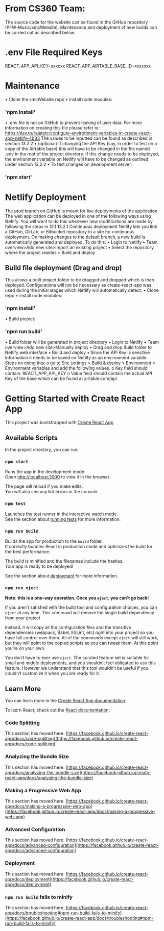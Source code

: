 # From CS360 Team:

The source code for the website can be found in the GitHub repository (PFW-Music/smcWebsite). Maintenance and deployment
of new builds can be carried out as described below.

# .env File Required Keys

REACT_APP_API_KEY=xxxxxx
REACT_APP_AIRTABLE_BASE_ID=xxxxxxx

# Maintenance

• Clone the smcWebsite repo
• Install node modules:

### 'npm install'

• .env file is not on GitHub to prevent leaking of user data. For more information on creating this file please refer
to: https://dev.to/rajatetc/configure-environment-variables-in-create-react-app-netlify-4b33
The values to be inputted can be found as described in section 13.2.2
• (optional) If changing the API Key (say, in order to test on a copy of the Airtable base) this will have to be changed
in the file named .env in the root of the project directory. If this change needs to be deployed, the environment
variable on Netlify will have to be changed as outlined under section 13.2.2
• To test changes on development server:

### 'npm start'

# Netlify Deployment

The prod branch on GitHub is meant for live deployments of the application. The web application can be deployed in one
of the following ways using Netlify. You will want to do this whenever new modifications are made by following the steps
in 13.1
13.2.1 Continuous deployment
Netlify lets you link a GitHub, GitLab, or Bitbucket repository to a site for continuous deployment. On making changes
to the default branch, a new build is automatically generated and deployed. To do this:
• Login to Netlify
• Team overview>Add new site>Import an existing project
• Select the repository where the project resides
• Build and deploy

## Build file deployment (Drag and drop)

This allows a built project folder to be dragged and dropped which is then deployed. Configurations will not be
necessary as create-react-app was used during the initial stages which Netlify will automatically detect.
• Clone repo
• Install node modules:

### 'npm install'

• Build project:

### 'npm run build'

• Build folder will be generated in project directory
• Login to Netlify
• Team overview>Add new site>Manually deploy
• Drag and drop Build folder to Netlify web interface
• Build and deploy
• Since the API Key is sensitive information it needs to be saved on Netlify as an environment variable. Steps on doing
this:
o go to Site settings > Build & deploy > Environment > Environment variables and add the following values.
o Key field should contain: REACT_APP_API_KEY
o Value field should contain the actual API Key of the base which can be found at airtable.com/api

# Getting Started with Create React App

This project was bootstrapped with [Create React App](https://github.com/facebook/create-react-app).

## Available Scripts

In the project directory, you can run:

### `npm start`

Runs the app in the development mode.\
Open [http://localhost:3000](http://localhost:3000) to view it in the browser.

The page will reload if you make edits.\
You will also see any lint errors in the console.

### `npm test`

Launches the test runner in the interactive watch mode.\
See the section about [running tests](https://facebook.github.io/create-react-app/docs/running-tests) for more
information.

### `npm run build`

Builds the app for production to the `build` folder.\
It correctly bundles React in production mode and optimizes the build for the best performance.

The build is minified and the filenames include the hashes.\
Your app is ready to be deployed!

See the section about [deployment](https://facebook.github.io/create-react-app/docs/deployment) for more information.

### `npm run eject`

**Note: this is a one-way operation. Once you `eject`, you can’t go back!**

If you aren’t satisfied with the build tool and configuration choices, you can `eject` at any time. This command will
remove the single build dependency from your project.

Instead, it will copy all the configuration files and the transitive dependencies (webpack, Babel, ESLint, etc) right
into your project so you have full control over them. All of the commands except `eject` will still work, but they will
point to the copied scripts so you can tweak them. At this point you’re on your own.

You don’t have to ever use `eject`. The curated feature set is suitable for small and middle deployments, and you
shouldn’t feel obligated to use this feature. However we understand that this tool wouldn’t be useful if you couldn’t
customize it when you are ready for it.

## Learn More

You can learn more in
the [Create React App documentation](https://facebook.github.io/create-react-app/docs/getting-started).

To learn React, check out the [React documentation](https://reactjs.org/).

### Code Splitting

This section has moved
here: [https://facebook.github.io/create-react-app/docs/code-splitting](https://facebook.github.io/create-react-app/docs/code-splitting)

### Analyzing the Bundle Size

This section has moved
here: [https://facebook.github.io/create-react-app/docs/analyzing-the-bundle-size](https://facebook.github.io/create-react-app/docs/analyzing-the-bundle-size)

### Making a Progressive Web App

This section has moved
here: [https://facebook.github.io/create-react-app/docs/making-a-progressive-web-app](https://facebook.github.io/create-react-app/docs/making-a-progressive-web-app)

### Advanced Configuration

This section has moved
here: [https://facebook.github.io/create-react-app/docs/advanced-configuration](https://facebook.github.io/create-react-app/docs/advanced-configuration)

### Deployment

This section has moved
here: [https://facebook.github.io/create-react-app/docs/deployment](https://facebook.github.io/create-react-app/docs/deployment)

### `npm run build` fails to minify

This section has moved
here: [https://facebook.github.io/create-react-app/docs/troubleshooting#npm-run-build-fails-to-minify](https://facebook.github.io/create-react-app/docs/troubleshooting#npm-run-build-fails-to-minify)
